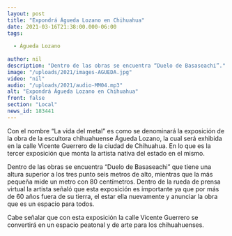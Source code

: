 ```yaml
---
layout: post
title: "Expondrá Águeda Lozano en Chihuahua"
date: 2021-03-16T21:38:00.000-06:00
tags:
  
  - Águeda Lozano
  
author: nil
description: "Dentro de las obras se encuentra “Duelo de Basaseachi”."
image: "/uploads/2021/images-AGUEDA.jpg"
video: "nil"
audio: "/uploads/2021/audio-MM04.mp3"
alt: "Expondrá Águeda Lozano en Chihuahua"
front: false
section: "Local"
news_id: 183441
---
```


Con el nombre “La vida del metal” es como se denominará la exposición de la obra de la escultora chihuahuense Águeda Lozano, la cual será exhibida en la calle Vicente Guerrero de la ciudad de Chihuahua. En lo que es la tercer exposición que monta la artista nativa del estado en el mismo.

Dentro de las obras se encuentra “Duelo de Basaseachi” que tiene una altura superior a los tres punto seis metros de alto, mientras que la más pequeña mide un metro con 80 centímetros. Dentro de la rueda de prensa virtual la artista señaló que esta exposición es importante ya que por más de 60 años fuera de su tierra, el estar ella nuevamente y anunciar la obra que es un espacio para todos.

Cabe señalar que con esta exposición la calle Vicente Guerrero se convertirá en un espacio peatonal y de arte para los chihuahuenses. 
